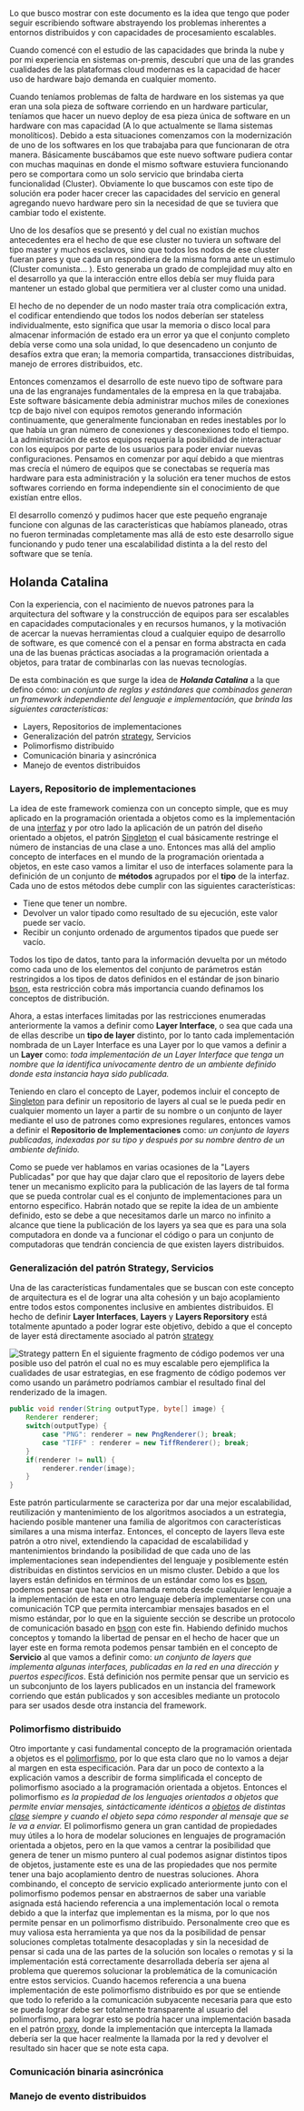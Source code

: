 Lo que busco mostrar con este documento es la idea que tengo que poder seguir escribiendo software abstrayendo los problemas inherentes a entornos distribuidos y con capacidades de procesamiento escalables. 

Cuando comencé con el estudio de las capacidades que brinda la nube y por mi experiencia en sistemas on-premis, descubrí que una de las grandes cualidades de las plataformas cloud modernas es la capacidad de hacer uso de hardware bajo demanda en cualquier momento. 

Cuando teníamos problemas de falta de hardware en los sistemas ya que eran una sola pieza de software corriendo en un hardware particular, teníamos que hacer un nuevo deploy de esa pieza única de software en un hardware con mas capacidad (A lo que actualmente se llama sistemas monolíticos). Debido a esta situaciones comenzamos con la modernización de uno de los softwares en los que trabajaba para que funcionaran de otra manera. Básicamente  buscábamos que este nuevo software pudiera contar con muchas maquinas en donde el mismo software estuviera funcionando pero se comportara como un solo servicio que brindaba cierta funcionalidad (Cluster). Obviamente lo que buscamos con este tipo de solución era poder hacer crecer las capacidades del servicio en general agregando nuevo hardware pero sin la necesidad de que se tuviera que cambiar todo el existente.

Uno de los desafíos que se presentó y del cual no existían muchos antecedentes era el hecho de que ese cluster no tuviera un software del tipo master y muchos esclavos, sino que todos los nodos de ese cluster fueran pares y que cada un respondiera de la misma forma ante un estimulo (Cluster comunista... ). Esto generaba un grado de complejidad muy alto en el desarrollo ya que la interacción entre ellos debía ser muy fluida para mantener un estado global que permitiera ver al cluster como una unidad. 

El hecho de no depender de un nodo master traía otra complicación extra, el codificar entendiendo que todos los nodos deberían ser stateless individualmente, esto significa que usar la memoria o disco local para almacenar información de estado era un error ya que el conjunto completo debía verse como una sola unidad, lo que desencadeno un conjunto de desafíos extra que eran; la memoria compartida, transacciones distribuidas, manejo de errores distribuidos, etc. 

Entonces comenzamos el desarrollo de este nuevo tipo de software para una de las engranajes fundamentales de la empresa en la que trabajaba. Este software básicamente debía administrar muchos miles de conexiones tcp de bajo nivel con equipos remotos generando información continuamente, que generalmente funcionaban en redes inestables por lo que había un gran número de conexiones y desconexiones todo el tiempo. La administración de estos equipos requería la posibilidad de interactuar con los equipos por parte de los usuarios para poder enviar nuevas configuraciones.  Pensamos en comenzar por aquí debido a que mientras mas crecía el número de equipos que se conectabas se requería mas hardware para esta administración y la solución era tener muchos de estos softwares corriendo en forma independiente sin el conocimiento de que existían entre ellos.

El desarrollo comenzó y pudimos hacer que este pequeño engranaje funcione con algunas de las características que habíamos planeado, otras no fueron terminadas completamente mas allá de esto este desarrollo sigue funcionando y pudo tener una escalabilidad distinta a la del resto del software que se tenía. 


## Holanda Catalina

Con la experiencia, con el nacimiento de nuevos patrones para la arquitectura del software y la construcción de equipos para ser escalables en capacidades computacionales y en recursos humanos, y la motivación de acercar la nuevas herramientas cloud a cualquier equipo de desarrollo de software, es que comencé con el a pensar en forma abstracta en cada una de las buenas prácticas asociadas a la programación orientada a objetos, para tratar de combinarlas con las nuevas tecnologías.

De esta combinación es que surge la idea de ***Holanda Catalina*** a la que defino cómo: *un conjunto de reglas y estándares que combinados generan un framework independiente del lenguaje e implementación, que brinda las siguientes características:*

 - Layers, Repositorios de implementaciones
 - Generalización del patrón [strategy](https://en.wikipedia.org/wiki/Strategy_pattern), Servicios
 - Polimorfismo distribuido
 - Comunicación binaria y asincrónica
 - Manejo de eventos distribuidos

### Layers, Repositorio de implementaciones
La idea de este framework comienza con un concepto simple, que es muy aplicado en la programación orientada a objetos como es la implementación de una [interfaz](https://en.wikipedia.org/wiki/Protocol_%28object-oriented_programming%29) y por otro lado la aplicación de un patrón del diseño orientado a objetos, el patrón [Singleton](https://en.wikipedia.org/wiki/Singleton_pattern) el cual básicamente restringe el número de instancias de una clase a uno. 
Entonces mas allá del amplio concepto de interfaces en el mundo de la programación orientada a objetos, en este caso vamos a limitar el uso de interfaces solamente para la definición de un conjunto de **métodos** agrupados por el **tipo** de la interfaz. Cada uno de estos métodos debe cumplir con las siguientes características:

 - Tiene que tener un nombre.
 - Devolver un valor tipado como resultado de su ejecución, este valor puede ser vacío.
 - Recibir un conjunto ordenado de argumentos tipados que puede ser vacío.

Todos los tipo de datos, tanto para la información devuelta por un método como cada uno de los elementos del conjunto de parámetros están restringidos a los tipos de datos definidos en el estándar de json binario  [bson](http://bsonspec.org/), esta restricción cobra más importancia cuando definamos los conceptos de distribución.

Ahora, a estas interfaces limitadas por las restricciones enumeradas anteriormente la vamos a definir como **Layer Interface**, o sea que cada una de ellas describe un **tipo de layer** distinto, por lo tanto cada implementación nombrada de un Layer Interface es una Layer por lo que vamos a definir a un **Layer** como: *toda implementación de un Layer Interface que tenga un nombre que la identifica unívocamente dentro de un ambiente definido donde esta instancia haya sido publicada.*

Teniendo en claro el concepto de Layer, podemos incluir el concepto de [Singleton](https://en.wikipedia.org/wiki/Singleton_pattern) para definir un repositorio de layers al cual se le pueda pedir en cualquier momento un layer a partir de su nombre o un conjunto de layer mediante el uso de patrones como expresiones regulares, entonces vamos a definir el **Repositorio de Implementaciones** como: *un conjunto de layers publicadas, indexadas por su tipo y después por su nombre dentro de un ambiente definido.*

Como se puede ver hablamos en varias ocasiones de la "Layers Publicadas" por que hay que dajar claro que el repositorio de layers debe tener un mecanismo explicito para la publicación de las layers de tal forma que se pueda controlar cual es el conjunto de implementaciones para un entorno especifico. Habrán notado que se repite la idea de un ambiente definido, esto se debe a que necesitamos darle un marco no infinito a alcance que tiene la publicación de los layers ya sea que es para una sola computadora en donde va a funcionar el código o para un conjunto de computadoras que tendrán conciencia de que existen layers distribuidos.

### Generalización del patrón Strategy, Servicios
Una de las características fundamentales que se buscan con este concepto de arquitectura es el de lograr una alta cohesión y un bajo acoplamiento entre todos estos componentes inclusive en ambientes distribuidos. El hecho de definir **Layer Interfaces**, **Layers** y **Layers Reporsitory** está totalmente apuntado a poder lograr este objetivo, debido a que el concepto de layer está directamente asociado al patrón [strategy](https://en.wikipedia.org/wiki/Strategy_pattern)

![Strategy pattern](https://github.com/javaito/HolandaCatalina/raw/main/images/Strategy.png)
En el siguiente fragmento de código podemos ver una posible uso del  patrón el cual no es muy escalable pero ejemplifica la cualidades de usar estrategias, en ese fragmento de código podemos ver como usando un parámetro podríamos cambiar el resultado final del renderizado de la imagen.

``` java 
public void render(String outputType, byte[] image) {
	Renderer renderer;
	switch(outputType) {
		case "PNG": renderer = new PngRenderer(); break;
		case "TIFF" : renderer = new TiffRenderer(); break;
	}
	if(renderer != null) {
		renderer.render(image);
	}
}
```

Este patrón particularmente se caracteriza por dar una mejor escalabilidad, reutilización y mantenimiento de los algoritmos asociados a un estrategia, haciendo posible mantener una familia de algoritmos con características similares a una misma interfaz. 
Entonces, el concepto de layers lleva este patrón a otro nivel, extendiendo la capacidad de escalabilidad y mantenimientos brindando la posibilidad de que cada uno de las implementaciones sean independientes del lenguaje y posiblemente estén distribuidas en distintos servicios en un mismo cluster. Debido a que los layers están definidos en términos de un estándar como los es [bson](http://bsonspec.org/), podemos pensar que hacer una llamada remota desde cualquier lenguaje a la implementación de esta en otro lenguaje debería implementarse con una comunicación TCP que permita intercambiar mensajes basados en el mismo estándar, por lo que en la siguiente sección se describe un protocolo de comunicación basado en [bson](http://bsonspec.org/) con este fin.
Habiendo definido muchos conceptos y tomando la libertad de pensar en el hecho de hacer que un layer este en forma remota podemos pensar también en el concepto de **Servicio** al que vamos a definir como: *un conjunto de layers que implementa algunas interfaces, publicadas en la red en una dirección y puertos específicos*. Está definición nos permite pensar que un servicio es un subconjunto de los layers publicados en un instancia del framework corriendo que están publicados y son accesibles mediante un protocolo para ser usados desde otra instancia del framework.

### Polimorfismo distribuido
Otro importante y casi fundamental concepto de la programación orientada a objetos es el [polimorfismo](https://en.wikipedia.org/wiki/Polymorphism_%28computer_science%29), por lo que esta claro que no lo vamos a dejar al margen en esta especificación. Para dar un poco de contexto a la explicación vamos a describir de forma simplificada el concepto de polimorfismo asociado a la programación orientada a objetos. 
Entonces el polimorfismo *es la propiedad de los lenguajes orientados a objetos que permite enviar mensajes, sintácticamente idénticos a [objetos](https://en.wikipedia.org/wiki/Object_%28computer_science%29)  de distintas [clase](https://en.wikipedia.org/wiki/Class_%28computer_programming%29) siempre y cuando el objeto sepa cómo responder al mensaje que se le va a enviar.*
El polimorfismo genera un gran cantidad de propiedades muy útiles a lo hora de modelar soluciones en lenguajes de programación orientada a objetos, pero en la que vamos a centrar la posibilidad que genera de tener un mismo puntero al cual podemos asignar distintos tipos de objetos, justamente este es una de las propiedades que nos permite tener una bajo acoplamiento dentro de nuestras soluciones. 
Ahora combinando, el concepto de servicio explicado anteriormente junto con el polimorfismo podemos pensar en abstraernos de saber una variable asignada está haciendo referencia a una implementación local o remota debido a que la interfaz que implementan es la misma, por lo que nos permite pensar en un polimorfismo distribuido. Personalmente creo que es muy valiosa esta herramienta ya que nos da la posibilidad de pensar soluciones completas totalmente desacopladas y sin la necesidad de pensar si cada una de las partes de la solución son locales o remotas y si la implementación está correctamente desarrollada debería ser ajena al problema que queremos solucionar la problemática de la comunicación entre estos servicios.
Cuando hacemos referencia a una buena implementación de este polimorfismo distribuido es por que se entiende que todo lo referido a la comunicación subyacente necesaria para que esto se pueda lograr debe ser totalmente transparente al usuario del polimorfismo, para lograr esto se podría hacer una implementación basada en el patrón [proxy](https://en.wikipedia.org/wiki/Proxy_pattern), donde la implementación que intercepta la llamada debería ser la que hacer realmente la llamada por la red y devolver el resultado sin hacer que se note esta capa.



### Comunicación binaria asincrónica

### Manejo de evento distribuidos
